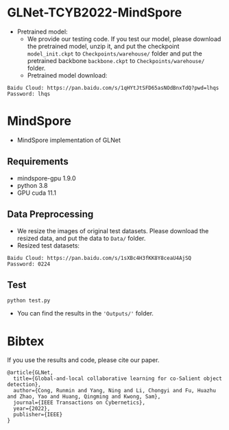 # GLNet-TCYB2022-MindSpore
* Pretrained model:
  - We provide our testing code. If you test our model, please download the pretrained model, unzip it, and put the checkpoint `model_init.ckpt` to `Checkpoints/warehouse/` folder 
  and put the pretrained backbone `backbone.ckpt` to `Checkpoints/warehouse/` folder.
  - Pretrained model download:
```
Baidu Cloud: https://pan.baidu.com/s/1qHYtJtSFD65asNOdBnxTdQ?pwd=lhqs  Password: lhqs 
```

# MindSpore
* MindSpore implementation of GLNet

## Requirements

* mindspore-gpu 1.9.0
* python 3.8
* GPU cuda 11.1

## Data Preprocessing
* We resize the images of original test datasets. Please download the resized data, and put the data to `Data/` folder.
* Resized test datasets:
```
Baidu Cloud: https://pan.baidu.com/s/1sXBc4H3fKK8Y8ceaU4AjSQ  Password: 0224
```

## Test
```
python test.py
```

* You can find the results in the `'Outputs/'` folder.

# Bibtex
If you use the results and code, please cite our paper.
```
@article{GLNet,
  title={Global-and-local collaborative learning for co-Salient object detection},
  author={Cong, Runmin and Yang, Ning and Li, Chongyi and Fu, Huazhu and Zhao, Yao and Huang, Qingming and Kwong, Sam},
  journal={IEEE Transactions on Cybernetics},
  year={2022},
  publisher={IEEE}
}
```
